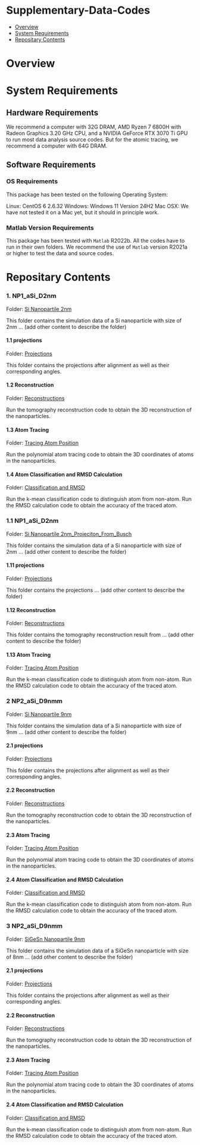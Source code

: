 # Supplementary-Data-Codes


- [Overview](#overview)
- [System Requirements](#system-requirements)
- [Repositary Contents](#repositary-contents)

# Overview

# System Requirements

## Hardware Requirements

We recommend a computer with 32G DRAM, AMD Ryzen 7 6800H with Radeon Graphics 3.20 GHz CPU, and a NVIDIA GeForce RTX 3070 Ti GPU to run most data analysis source codes. But for the atomic tracing, we recommend a computer with 64G DRAM.

## Software Requirements

### OS Requirements

This package has been tested on the following Operating System:

Linux: CentOS 6 2.6.32
Windows: Windows 11 Version 24H2 
Mac OSX: We have not tested it on a Mac yet, but it should in principle work.   

### Matlab Version Requirements

This package has been tested with `Matlab` R2022b. All the codes have to run in their own folders. We recommend the use of `Matlab` version R2021a or higher to test the data and source codes.

# Repositary Contents


### 1. NP1_aSi_D2nm

Folder: [Si Nanopartile 2nm](./NP1_aSi_D2nm)

This folder contains the simulation data of a Si nanoparticle with size of 2nm ... (add other content to describe the folder)

#### 1.1 projections

Folder: [Projections](./NP1_aSi_D2nm/1.1_projections)

This folder contains the projections after alignment as well as their corresponding angles.

#### 1.2 Reconstruction

Folder: [Reconstructions](./NP1_aSi_D2nm/1.2_reconstructions)

Run the tomography reconstruction code to obtain the 3D reconstruction of the nanoparticles.

#### 1.3 Atom Tracing

Folder: [Tracing Atom Position](./NP1_aSi_D2nm/1.3_tracing)

Run the polynomial atom tracing code to obtain the 3D coordinates of atoms in the nanoparticles.

#### 1.4 Atom Classification and RMSD Calculation 

Folder: [Classification and RMSD](./NP1_aSi_D2nm/1.4_classification_CalRMSD)

Run the k-mean classification code to distinguish atom from non-atom. Run the RMSD calculation code to obtain the accuracy of the traced atom.


### 1.1 NP1_aSi_D2nm

Folder: [Si Nanopartile 2nm_Projeciton_From_Busch](./NP1_aSi_D2nm_Projeciton_From_Busch)

This folder contains the simulation data of a Si nanoparticle with size of 2nm ... (add other content to describe the folder)

#### 1.11 projections

Folder: [Projections](./NP1_aSi_D2nm_Projeciton_From_Busch/1.11_projections)

This folder contains the projections ... (add other content to describe the folder)

#### 1.12 Reconstruction

Folder: [Reconstructions](./NP1_aSi_D2nm_Projeciton_From_Busch/1.12_reconstructions)

This folder contains the tomography reconstruction result from ... (add other content to describe the folder)

#### 1.13 Atom Tracing

Folder: [Tracing Atom Position](./NP1_aSi_D2nm_Projeciton_From_Busch/1.13_tracing_classification)

Run the k-mean classification code to distinguish atom from non-atom. Run the RMSD calculation code to obtain the accuracy of the traced atom.



### 2 NP2_aSi_D9nmm

Folder: [Si Nanopartile 9nm](./NP2_aSi_D9nm)

This folder contains the simulation data of a Si nanoparticle with size of 9nm ... (add other content to describe the folder)

#### 2.1 projections

Folder: [Projections](./NP2_aSi_D9nm/2.1_projections)

This folder contains the projections after alignment as well as their corresponding angles.

#### 2.2 Reconstruction

Folder: [Reconstructions](./NP2_aSi_D9nm/2.2_reconstructions)

Run the tomography reconstruction code to obtain the 3D reconstruction of the nanoparticles.

#### 2.3 Atom Tracing

Folder: [Tracing Atom Position](./NP2_aSi_D9nm/2.3_tracing)

Run the polynomial atom tracing code to obtain the 3D coordinates of atoms in the nanoparticles.

#### 2.4 Atom Classification and RMSD Calculation 

Folder: [Classification and RMSD](./NP2_aSi_D9nm/2.4_classification_CalRMSD)

Run the k-mean classification code to distinguish atom from non-atom. Run the RMSD calculation code to obtain the accuracy of the traced atom.


### 3 NP2_aSi_D9nmm

Folder: [SiGeSn Nanopartile 9nm](./NP3_aSiGeSn_D8nm)

This folder contains the simulation data of a SiGeSn nanoparticle with size of 8nm ... (add other content to describe the folder)

#### 2.1 projections

Folder: [Projections](./NP3_aSiGeSn_D8nm/3.1_projections)

This folder contains the projections after alignment as well as their corresponding angles.

#### 2.2 Reconstruction

Folder: [Reconstructions](./NP3_aSiGeSn_D8nm/3.2_reconstructions)

Run the tomography reconstruction code to obtain the 3D reconstruction of the nanoparticles.

#### 2.3 Atom Tracing

Folder: [Tracing Atom Position](./NP3_aSiGeSn_D8nm/3.3_tracing)

Run the polynomial atom tracing code to obtain the 3D coordinates of atoms in the nanoparticles.

#### 2.4 Atom Classification and RMSD Calculation 

Folder: [Classification and RMSD](./NP3_aSiGeSn_D8nm/3.4_classification_CalRMSD)

Run the k-mean classification code to distinguish atom from non-atom. Run the RMSD calculation code to obtain the accuracy of the traced atom.





















